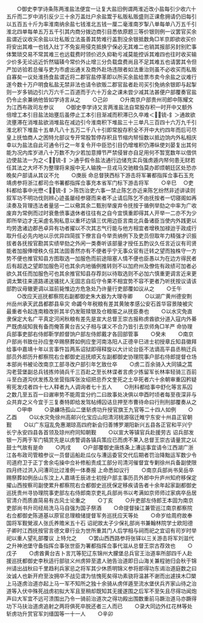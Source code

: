 <!-- { "loadSidebar": true } -->
　　○御史李学诗条陈两淮盐法便宜一让复大盐旧例谓两淮近改小盐每引少收六十五斤而二岁中消引反少三十余万盖灶户余盐鬻于私贩私贩盛则正课愈拥请仍旧每引以五百五十斤为率淮南纳余盐七钱淮北五钱一厘二毫淮南岁掣八单每单八万五千引淮北四单每单五万五千引其内商分拨边商引目悉依原题三等价银则例一议罢官买余盐谓近议收买余盐以壮私贩立法虽善其势难行盖割没余银抵数角□羊京即欲收买价将安出其难一也钱入灶丁不免妄用侵克抵换宁保必无其难二也销其报部另封别贮事体繁琐交易不常其难三也远载费时领价迟久抑勒亏减莫能控诉其难四也往时收买输少价多无论远近忻然辐辏今常价外止增三分负载盘费尚且不足其难五也请罢其令但严加访验若总催与吏为市虗出通关及商外赴场违限者如法重治则虽不必收买而私贩自寡矣一议处淮扬食盐谓近将二郡官盐停革即以所买余盐给票市卖今余盐之议难行遂今数十万户明食私盐无禁非法也请令欲贩二郡官盐者赴司买引免纳余银即与起掣则一岁多销边引六万六千二百道而于六十万金之课未尝少减其法甚便户部覆奏官盐仍令止余兼纳他皆如学诗言从之
　　○己卯
　　○升南京户部贵州司郎中陈耀文为江西布政司左参议
　　○御史李学诗又言两淮盐法自常股存积一时开中又额外倍增工本引目盐法始壅后虽停止工本引目渐减而积滞已久卒难＜锍-釒＞通故欲流壅滞在消堆盐欲消堆盐在减边引今淮南积下堆盐三十三单凡三百四十六万九千引淮北积下堆盐十五单凡八十五万二千八十引即常股存积全不开中大约四年而后可尽  皇上抚恤商人之困特允部议专开常股暂停存积且节缩内帑恒数以抵边饷内外私相庆幸以为盐法自此可通令行之一年复令开中臣恐引目仍增堆积仍滞纵使刘晏复出其何能为况内库岁进八十万数不为少若加意撙节严禁侵冒亦自足用何不暂宽数年以借供边使盐法一为之＜锍-釒＞通乎假令盐法通行边储充实兵强虏遁内帑何患无财若任其法之大坏不为整理将来报中无人输挽一旦戎马交驰粮刍莫办即烦朝廷区处恐亦晚矣户部请从其议不允
　　○庚辰  命总督狭西标下游击将军署都指挥佥事石玉充靖虏参将浙江都司佥书署都指挥佥事充本省军门标下游击将军
　　○辛巳
　○吏科都给事中光懋＜锍-釒＞陈饬治吏六事一禁止陈乞亦近来陈乞纷然非述讲读则叙军功不明功伐则辨心迹虽屡经参寝而来者不止请后陈乞不由抚按者一切寝阁如再渎奏及背理违法者量惩一二以儆其余二甄别举废弃令抚按于循例举劾之中率为广收废弃为常例而过时衰惫偾事退休者往往有之自今宜慎重即得其人开举一二亦不为少即所举边才无采虗名狥私意以重坏边镇三优用边臣言南北兵备诸臣当使内外践更以均劳逸诸边郡邑卓异有功者擢以不次其志气行能与他方相宜者增秩加禄迨于政成行取升任必先内地以示优异四简拔下僚言自今举贡纳例下及吏员但取年力精强才识振拔者各抚按官勘其实绩举劾之外闲一类奏听该部量才授任五酌议久任言近议有司贤能者加服俸增秩久任其法固善然亦有不便者乎宁无事众官有迁转之望而独株守一方势不便也推官知县方图取选一加服色而前途阻塞人情不便也臣愚以为在边方得民者后有超选之望即加服色可也其余内地循例推转则不以加府州及僚佐有政绩可加者必欲久其任而加服色可也其余推官知县存荐剡以待取选则不必加六慎重更调言近来更调太繁往来道路递送骚扰人无固志自后守令果不相宜势不容不更者乃听抚按议请该部酌议毋辙更调以滋前毙惟边方危急处乃许量行吏部覆如议从之
　　○壬午
　　○改应天巡抚都察院右副都御史朱大器为大理寺卿
　　○以湖广黄州德安荆州岳州承天武昌都郡县阜灾  命蠲今年税粮有差其黄陂孝感公安石首华容景陵被灾最重者令起连南粮改折其半仍发赃赎银及仓粮赈之从抚臣奏也
　　○以水灾免直隶保定大名广平真定河闲秋粮有差先是宣大总督王崇古报称虏酋欲分道入寇内外綦严既虏觇知我有备而俺答黄台吉父子相与谋义不合乃皆引去京师角□羊严  命协理兵部事吏部右侍郎靳学颜督饷户部左侍郎戴才各回部管事
　　○癸未
　　○南京户部尚书致仕孙应奎卒赐祭葬如例应奎河南洛阳人正德辛巳进士初授章丘知县徽拜给事中嘉靖十年以言事忤旨两系诏狱即得释旋以大计论台臣不法谪高平县丞稍迁兵部员外郎历升都察院右佥都御史巡抚顺天左副都御史协理院事户部右侍郎提督仓场本部尚书被论改南京工部寻改户部引年乞致仕卒
　　○虏二百余骑入大同镇之蒿沟老营堡副总兵钱拣帅骑兵千三百赴之至长林谍者言虏少拣留军长林率轻骑三百前斗至白道沟伏发拣及坐营指挥张汝绍把总乔文奎死之土卒死者六十余朝审重囚矜疑宥死发戍者四十七人释者九人调询者七十五人
　　○刑科都给事中舒化等言系囚之数几至五百一曰谳审势不能周宜分约二曰故事处决俱以申酉时顷者每至夜深非与众共弃之义今宜于三复奏特即给发驾帖缚囚诘旦押至市曹待命曰行刑刑部覆奏从之
　　○甲申
　　○录鹻场孤山二堡斩虏功升授官旗王九官等二十四人如例
　　○乙酉
　　○以水灾免徐州高邮兴化宝应山阳清河桃源宿迁睢宁东安十州县正官朝觐
　　○以广东寇乱免惠潮琼高四府新会归善博罗潮阳新兴五县各正官和平兴宁长宁永安四县各首领及琼州府同知朝觐
　　○以宣大等镇官兵赴援劳古  诏兵部发银一万两于军门犒赏先是以虏警调各镇兵策应已而虏不果入总督王崇古请量赏之以鼓士气故有是命
　　○丙戌
　　○户部覆御史唐炼条上漕运事宜请令江西湖广浙江各布政司管粮参议一员督运船赴瓜仪与漕运委官交代后期者罚治降黜运军数少令司道府卫于正丁舍余屯操中佥补修船责成工部分司清河催督宜专剿徐州兵备副使限四月终过洪入问漕司比过淮例一体奏报  上命悉如议行
　　○南京兵部尚书吴岳卒  赐祭葬如例岳山东汶上人嘉靖壬辰进士初授户部主事历员外郎中升庐州知府移保定擢山西按察司副使累升都察院右佥都御史巡抚保定移疾请告者十余年起家副都御史巡抚贵州寻协理院事吏部左右侍郎南京吏礼兵部尚书以考满如京师师过家病卒岳居官清介而质直简易有古风士论重之
　　○丁亥
　　○升吏部左侍郎王本固为南京吏部尚书升司经局洗马马自强为国子祭酒
　　○命提督操江兼管巡江南京都察院右佥都御史陈道基以原官总理粮储提督军务巡抚应天等处
　　○命岁给周府故奉国将军觐覮淑人张氏养赡米五十石  诏祀故太子少保礼部尚书兼翰林院学士欧阳德子卿时江西抚按官言德文章行业为世所重其门人后学相与祠而祀之宜诏有司岁时举祀以重人望礼部覆议  上特允之
　　○罢山西西路参将张铎以三关游击将军刘滋代之升神池堡守备指挥佥事张世臣为署都指挥佥事代滋从总督王崇古荐效也
　　○戊子
　　○虏酋黄台吉卜言兀等犯辽东锦州大朦堡总兵官王治道率所部四千人赴援巡抚都御史李秋适行部驻义州虏猝至遣人驰告治道即日山海关兼程驰归会秋于锦州请出战秋曰千里趋利兵家忌之将军其少休质明锦义参将郎得功东谒治道庭数之曰汝诚人也新开府至汝拥卒不战见谓为怯愧死矣得功素骁将温甚不谢而出遽挟木□槊上马逐虏治道亦起上马一军不知所之独十余骑从虏佯遁至流水堡伏兵齐家山待之治道等入伏中殊死战虏初拟大军且至稍却既知其无援遂围之后军不至矢且尽得功闻炮声曰大军宜不远可溃围出乃令一骑前治道次之得功殿出围数重前马蹶治道马亦蹶得功下马扶治道虏追射之两将俱死卒脱还者三人而已
　　○录大同边外红花林等处斩虏功升赏官军刘缙国等一十一人
　　○辛卯
